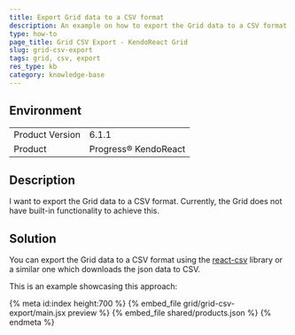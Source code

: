 ```yaml
---
title: Export Grid data to a CSV format
description: An example on how to export the Grid data to a CSV format
type: how-to
page_title: Grid CSV Export - KendoReact Grid
slug: grid-csv-export
tags: grid, csv, export
res_type: kb
category: knowledge-base
---
```

 
## Environment
<table>
	<tbody>
		<tr>
			<td>Product Version</td>
			<td>6.1.1</td>
		</tr>
		<tr>
			<td>Product</td>
			<td>Progress® KendoReact</td>
		</tr>
	</tbody>
</table>

## Description
I want to export the Grid data to a CSV format. Currently, the Grid does not have built-in functionality to achieve this.

## Solution
You can export the Grid data to a CSV format using the [react-csv](https://www.npmjs.com/package/react-csv) library or a similar one which downloads the json data to CSV.

This is an example showcasing this approach:

{% meta id:index height:700 %}
{% embed_file grid/grid-csv-export/main.jsx preview %}
{% embed_file shared/products.json %} 
{% endmeta %}